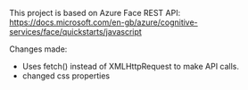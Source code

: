 This project is based on Azure Face REST API: https://docs.microsoft.com/en-gb/azure/cognitive-services/face/quickstarts/javascript

Changes made: 
 - Uses fetch() instead of XMLHttpRequest to make API calls. 
 - changed css properties
